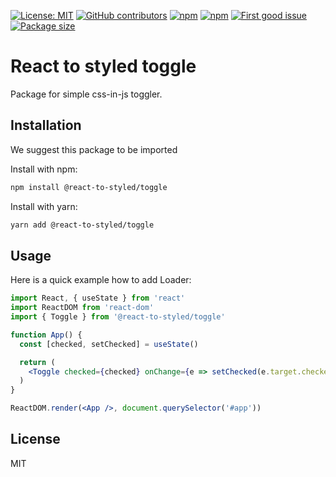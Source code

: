 [![License: MIT](https://img.shields.io/npm/l/@react-to-styled/toggle)](https://opensource.org/licenses/MIT)
[![GitHub contributors](https://img.shields.io/github/contributors/react-to/react-to-styled)](https://github.com/react-to/react-to-styled/graphs/contributors)
[![npm](https://img.shields.io/npm/v/@react-to-styled/toggle)](https://www.npmjs.com/package/@react-to-styled/toggle)
[![npm](https://img.shields.io/npm/dm/@react-to-styled/toggle)](https://www.npmjs.com/package/@react-to-styled/toggle)
[![First good issue](https://img.shields.io/github/labels/react-to/react-to-styled/good%20first%20issue?label=Contribute)](https://github.com/react-to/react-to-styled/labels/good%20first%20issue)
[![Package size](https://img.shields.io/bundlephobia/min/@react-to-styled/toggle/latest)](https://www.npmjs.com/package/@react-to-styled/toggle)

# React to styled toggle

Package for simple css-in-js toggler.

## Installation

We suggest this package to be imported

Install with npm:

```sh
npm install @react-to-styled/toggle
```

Install with yarn:

```sh
yarn add @react-to-styled/toggle
```

## Usage

Here is a quick example how to add Loader:

```jsx
import React, { useState } from 'react'
import ReactDOM from 'react-dom'
import { Toggle } from '@react-to-styled/toggle'

function App() {
  const [checked, setChecked] = useState()

  return (
    <Toggle checked={checked} onChange={e => setChecked(e.target.checked)} />
  )
}

ReactDOM.render(<App />, document.querySelector('#app'))
```

## License

MIT
